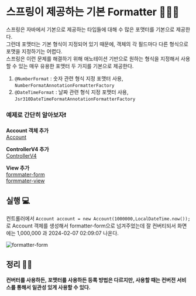 # 스프링이 제공하는 기본 Formatter 👨🏻‍💻

스프링은 자바에서 기본으로 제공하는 타입들에 대해 수 많은 포맷터를 기본으로 제공한다.<br>
그런데 포맷터는 기본 형식이 지정되어 있기 때문에, 객체의 각 필드마다 다른 형식으로 포맷을 지정하기는 어렵다.<br>
스프링은 이런 문제를 해결하기 위해 애노테이션 기반으로 원하는 형식을 지정해서 사용할 수 있는 매우 유용한 포맷터 두 가지를 기본으로 제공한다.<br>
1. `@NumberFormat` : 숫자 관련 형식 지정 포맷터 사용, `NumberFormatAnnotationFormatterFactory` 
2. `@DateTimeFormat` : 날짜 관련 형식 지정 포맷터 사용, `Jsr310DateTimeFormatAnnotationFormatterFactory`

### 예제로 간단히 알아보자❗️<br>

**Account 객체 추가**<br>
[Account](https://github.com/imkh817/converter-spring/blob/master/src/main/java/hello/typeconverter/type/Account.java)

**ControllerV4 추가**<br>
[ControllerV4](https://github.com/imkh817/converter-spring/blob/master/src/main/java/hello/typeconverter/controller/ControllerV4.java)

**View 추가**<br>
[formmater-form](https://github.com/imkh817/converter-spring/blob/master/src/main/resources/templates/views/formatter-form.html)<br>
[formmater-view](https://github.com/imkh817/converter-spring/blob/master/src/main/resources/templates/views/formatter-view.html)

## 실행 💻
컨트롤러에서 `Account account = new Account(1000000,LocalDateTime.now());`로 Account 객체를 생성해서 formatter-form으로 넘겨주었는데
잘 컨버티되서 화면에는 1,000,000 과 2024-02-07 02:09:07 나온다.

![formatter-form](https://blog.kakaocdn.net/dn/dIuAWM/btsEtlr0hsw/67YLrWDMbU5kUSuqvMz661/img.png)

## 정리 ✍🏻
**컨버터를 사용하든, 포맷터를 사용하든 등록 방법은 다르지만, 사용할 때는 컨버전 서비스를 통해서 일관성 있게 사용할 수 있다.**
